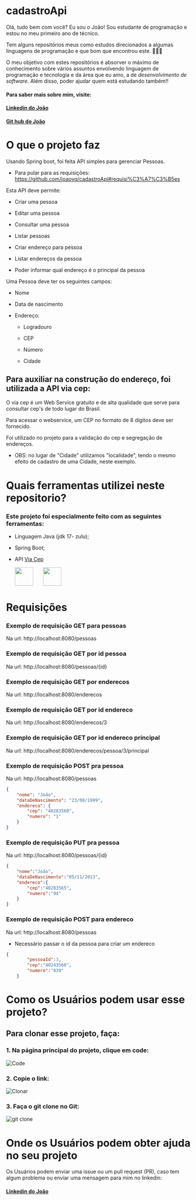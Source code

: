 # cadastroApi

Olá, tudo bem com você? Eu sou o João! Sou estudante de programação e estou no meu primeiro ano de técnico.

Tem alguns repositórios meus como estudos direcionados a algumas linguagens de programação e que bom que encontrou este. 👏👏👏

O meu objetivo com estes repositórios é absorver o máximo de conhecimento sobre vários assuntos envolvendo linguagem de programação e tecnologia e da área que eu amo, a de *desenvolvimento de software*. Além disso, poder ajudar quem está estudando também!! 

#### Para saber mais sobre mim, visite:

#### [Linkedin do João](https://www.linkedin.com/in/joaovitorqueiroz/)

#### [Git hub do João](https://github.com/joaovq)


# O que o projeto faz

Usando Spring boot, foi feita API simples para gerenciar Pessoas. 

* Para pular para as requisições: https://github.com/joaovq/cadastroApi#requisi%C3%A7%C3%B5es

Esta API deve permite:   

+ Criar uma pessoa 

+ Editar uma pessoa 

+ Consultar uma pessoa 

+ Listar pessoas 

+ Criar endereço para pessoa 

+ Listar endereços da pessoa 

+ Poder informar qual endereço é o principal da pessoa   


Uma Pessoa deve ter os seguintes campos:   

+ Nome 

+ Data de nascimento 

+ Endereço: 

    - Logradouro 

    - CEP 

    - Número 

    - Cidade 
    
## Para auxiliar na construção do endereço, foi utilizada a API via cep:

O via cep é um Web Service gratuito e de alta qualidade que serve para consultar cep's de todo lugar do Brasil.

Para acessar o webservice, um CEP no formato de 8 dígitos deve ser fornecido.

Foi utilizado no projeto para a validação do cep e segregação de endereços.

+ OBS: no lugar de "Cidade" utilizamos "localidade", tendo o mesmo efeito de cadastro de uma Cidade, neste exemplo.

# Quais ferramentas utilizei neste repositorio?

### Este projeto foi especialmente feito com as seguintes ferramentas:

+ Linguagem Java (jdk 17- zulu);

+ Spring Boot;

+ API [Via Cep](https://viacep.com.br/)

 <p>&nbsp&nbsp&nbsp&nbsp&nbsp&nbsp<img src="https://www.codeproject.com/KB/java/Graphic_Context/300px-Java_logo_svg.png"
 width="50px"
 />&nbsp&nbsp&nbsp&nbsp&nbsp&nbsp
 <img src="https://encrypted-tbn0.gstatic.com/images?q=tbn:ANd9GcQwsq-7f5BWyog4cdeT1sQaYLVzhJ0o37Up8TjHvVU08WUgfyyMMRMHTVwJ5XReSjyhZa0&usqp=CAU"
 width="50px"
 /></p>

# Requisições

### Exemplo de requisição GET para pessoas

Na url: http://localhost:8080/pessoas 

### Exemplo de requisição GET por id pessoa

Na url: http://localhost:8080/pessoas/{id}

### Exemplo de requisição GET por enderecos

Na url: http://localhost:8080/enderecos


### Exemplo de requisição GET por id endereco

Na url: http://localhost:8080/enderecos/3

### Exemplo de requisição GET por id endereco principal

Na url: http://localhost:8080/enderecos/pessoa/3/principal

### Exemplo de requisição POST pra pessoa

Na url: http://localhost:8080/pessoas

```Json
{
    "nome": "João",
    "dataDeNascimento": "23/08/1999",
    "endereco": {
        "cep": "40283560",
        "numero": "1"
    }
}

```

### Exemplo de requisição PUT pra pessoa

Na url: http://localhost:8080/pessoas/{id}

```Json
{
    "nome":"João",
    "dataDeNascimento":"05/11/2013",
    "endereco":{
        "cep":"40283565",
        "numero":"94"
    }
}

```

### Exemplo de requisição POST para endereco

Na url: http://localhost:8080/pessoas

+ Necessário passar o id da pessoa para criar um endereco

```Json
{
        "pessoaId":3,
        "cep":"40243560",
        "numero":"839"
    }

```


# Como os Usuários podem usar esse projeto?

## Para clonar esse projeto, faça:  

### 1. **Na página principal do projeto, clique em code:**

![Code](https://user-images.githubusercontent.com/101160670/174395306-b1145b8b-f68e-4cb5-9842-f491224f6c40.PNG)


### 2.  **Copie o link:**

![Clonar](https://user-images.githubusercontent.com/101160670/174395320-7c6b66d2-8195-40d2-b857-8f5a94749213.PNG)



### 3.  **Faça o git clone no Git:**

![git clone](https://user-images.githubusercontent.com/101160670/174393044-ed51c1b3-05a2-4f26-890c-b869774b5420.PNG)





# Onde os Usuários podem obter ajuda no seu projeto

Os Usuários podem enviar uma issue ou um pull request (PR), caso tem algum problema ou enviar uma mensagem para mim no linkedin:

#### [Linkedin do João](https://www.linkedin.com/in/joaovitorqueiroz/)
